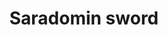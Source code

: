 ---
layout: item
title: Saradomin sword
item-id: 11838
datatable: true
id: 11838
name: "Saradomin sword"
members: true
lowalch: 52000
highalch: 78000
examine: "The incredible blade of an Icyene."
monsters:
  - id: 2205
    name: "Commander Zilyana"
    members: true
    combat_level: 596
    wiki_url: "https://oldschool.runescape.wiki/w/Commander_Zilyana"
    drops:
      - quantity: "1"
        rarity: 0.007874015748031496
    image: "https://oldschool.runescape.wiki/images/f/fb/Commander_Zilyana.png?c5eaa"
  - id: 2206
    name: "Starlight"
    members: true
    combat_level: 149
    wiki_url: "https://oldschool.runescape.wiki/w/Starlight"
    drops:
      - quantity: "1"
        rarity: 0.000186000372000744
    image: "https://oldschool.runescape.wiki/images/1/15/Starlight.png?f8be1"
  - id: 2207
    name: "Growler"
    members: true
    combat_level: 139
    wiki_url: "https://oldschool.runescape.wiki/w/Growler"
    drops:
      - quantity: "1"
        rarity: 0.000186000372000744
    image: "https://oldschool.runescape.wiki/images/f/f3/Growler.png?4ef2e"
  - id: 2208
    name: "Bree"
    members: true
    combat_level: 146
    wiki_url: "https://oldschool.runescape.wiki/w/Bree"
    drops:
      - quantity: "1"
        rarity: 0.000186000372000744
    image: "https://oldschool.runescape.wiki/images/thumb/6/64/Bree.png/1200px-Bree.png?58670"
---
